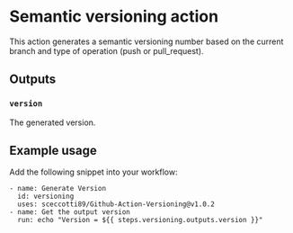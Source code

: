 # Semantic versioning action

This action generates a semantic versioning number based on the current branch and type of operation (push or pull_request).

## Outputs

### `version`

The generated version.

## Example usage

Add the following snippet into your workflow:

```
- name: Generate Version
  id: versioning
  uses: sceccotti89/Github-Action-Versioning@v1.0.2
- name: Get the output version
  run: echo "Version = ${{ steps.versioning.outputs.version }}"
```
